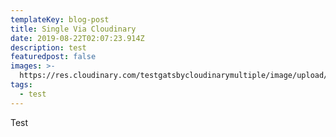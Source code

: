 ```yaml
---
templateKey: blog-post
title: Single Via Cloudinary
date: 2019-08-22T02:07:23.914Z
description: test
featuredpost: false
images: >-
  https://res.cloudinary.com/testgatsbycloudinarymultiple/image/upload/v1566436775/sample.jpg
tags:
  - test
---
```

Test
